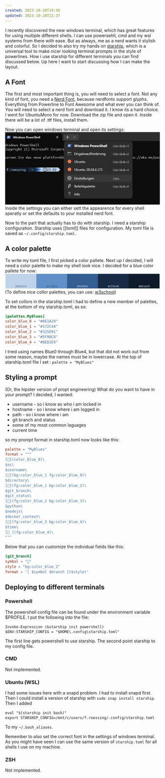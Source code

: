 ```yaml
---
created: 2023-10-28T19:56
updated: 2023-10-28T22:37
---
```


I recently discovered the new windows terminal, which has great features for using multiple different shells. 
I can use powersehll, cmd and my wsl systems from there with ease. 
But as always, me as a nerd wants it stylish and colorful.
So I decided to also try my hands on [starship](starship.rs), which is a universal tool to make nicer looking terminal prompts in the style of powerlines.
How i use starship for different terminals you can find discussed below.
Up here I want to start discussing how I can make the layout.
## A Font
The first and most important thing is, you will need to select a font. 
Not any kind of font, you need a [Nerd Font](nerdfonts.com), because nerdfonts support glyphs. Everything from Powerline to Font Awesome and what ever you can think of.
You will need to select a nerd font and download it. I know its a hard choice.
I went for UbuntuMono for now. Download the zip file and open it. Inside there will be a lot of .ttf files, install them.

Now you can open windows terminal and open its settings:
![img](./images/WindowsTerminalSettings.png)
Inside the settings you can either sett the appearence for every shell speratly or set the defaults to your installed nerd font.

Now to the part that actually has to do with starship.
I need a starship configuration. Starship uses [[toml]] files for configuration.
My toml file is saved as `~/.config/starship.toml`.

## A color palette
To write my toml file, I first picked a color pallete.
Next up I decided, I will need a color palette to make my shell look nice.
I decided for a blue color pallete for now:
![img](./images/MyBlueColorPalette.png)
(To define nice collor palettes, you can use: [w3school](https://www.w3schools.com/colors/colors_monochromatic.asp))

To set collors in the starship.toml i had to define a new member of palettes, at the bottom of my starship.toml, as so:
```toml
[palettes.MyBlues]
color_blue_0 = "#0E1A29"
color_blue_1 = "#172C44"
color_blue_2 = "#325E91"
color_blue_3 = "#5F90C8"
color_blue_4 = "#BED2E9"
```
I tried using names Blue0 through Blue4, but that did not work out from some reason, maybe the names must be in lowercase.
At the top of starship.toml file I set : `palette = "MyBlues"`

## Styling a prompt
(Or, the hipster version of propt engineering)
What do you want to have in your prompt?
I decided, I wanted:
- username - so i know as who i am locked in
- hostname - so i know where i am logged in
- path - so i know where i am
- git branch and status
- some of my most common laguages
- current time 

so my prompt format in starship.toml now looks like this:
```toml
palette = "MyBlues"
format = """
[](color_blue_0)\
$os\
$username\
[](bg:color_blue_1 fg:color_blue_0)\
$directory\
[](fg:color_blue_1 bg:color_blue_2)\
$git_branch\
$git_status\
[](fg:color_blue_2 bg:color_blue_3)\
$python\
$nodejs\
$docker_context\
[](fg:color_blue_3 bg:color_blue_4)\
$time\
[ ](fg:color_blue_4)\
"""
```

Below that you can customize the individual fields like this:
```toml 
[git_branch]
symbol = ""
style = "bg:color_blue_2"
format = '[ $symbol $branch ]($style)'
```

## Deploying to different terminals
### Powershell
The powershell config file can be found under the environment variable $PROFILE. I put the following into the file: 
```
Invoke-Expression (&starship init powershell)
$ENV:STARSHIP_CONFIG = "$HOME\.config\starship.toml"
```
The first line gets powershell to use starship. 
The second point starship to my config file.
### CMD
Not implemented.
### Ubuntu (WSL)
I had some issues here with a snapd problem. I had to install snapd first.
Then I could install a version of starship with `sudo snap install starship`.
Then I added 
```
eval "$(starship init bash)"
export STARSHIP_CONFIG=/mnt/c/users/f.roessing/.config/starship.toml
```
To my `~/.bash_aliases`.

Remember to also set the correct font in the settings of windows terminal.
As you might have seen I can use the same version of `starship.toml` for all shells I use on my machine.

### ZSH
Not implemented.